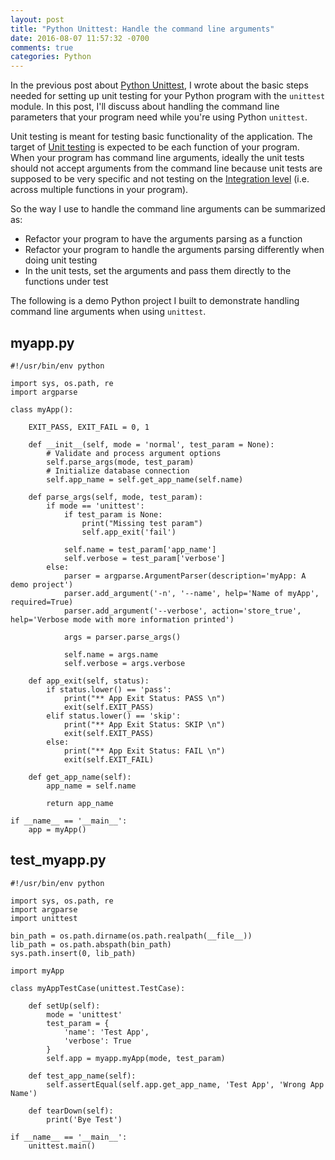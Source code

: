 ```yaml
---
layout: post
title: "Python Unittest: Handle the command line arguments"
date: 2016-08-07 11:57:32 -0700
comments: true
categories: Python
---
```


In the previous post about [Python Unittest](http://euccas.github.io/blog/20160711/start-unit-testing-in-python.html), I wrote about the basic steps needed for setting up unit testing for your Python program with the <code>unittest</code> module. In this post, I'll discuss about handling the command line parameters that your program need while you're using Python <code>unittest</code>.

Unit testing is meant for testing basic functionality of the application. The target of [Unit testing](https://en.wikipedia.org/wiki/Unit_testing) is expected to be each function of your program. When your program has command line arguments, ideally the unit tests should not accept arguments from the command line because unit tests are supposed to be very specific and not testing on the [Integration level](https://en.wikipedia.org/wiki/Integration_testing) (i.e. across multiple functions in your program).

<!--more--> 

So the way I use to handle the command line arguments can be summarized as: 

- Refactor your program to have the arguments parsing as a function
- Refactor your program to handle the arguments parsing differently when doing unit testing
- In the unit tests, set the arguments and pass them directly to the functions under test

The following is a demo Python project I built to demonstrate handling command line arguments when using <code>unittest</code>.

## myapp.py

    #!/usr/bin/env python

    import sys, os.path, re
    import argparse

    class myApp():
    
        EXIT_PASS, EXIT_FAIL = 0, 1
    
        def __init__(self, mode = 'normal', test_param = None):
            # Validate and process argument options
            self.parse_args(mode, test_param)
            # Initialize database connection
            self.app_name = self.get_app_name(self.name)

        def parse_args(self, mode, test_param):
            if mode == 'unittest':
                if test_param is None:
                    print("Missing test param")
                    self.app_exit('fail')

                self.name = test_param['app_name']
                self.verbose = test_param['verbose']
            else:
                parser = argparse.ArgumentParser(description='myApp: A demo project')
                parser.add_argument('-n', '--name', help='Name of myApp', required=True)
                parser.add_argument('--verbose', action='store_true', help='Verbose mode with more information printed')

                args = parser.parse_args()

                self.name = args.name
                self.verbose = args.verbose

        def app_exit(self, status):
            if status.lower() == 'pass':
                print("** App Exit Status: PASS \n")
                exit(self.EXIT_PASS)
            elif status.lower() == 'skip':
                print("** App Exit Status: SKIP \n")
                exit(self.EXIT_PASS)
            else:
                print("** App Exit Status: FAIL \n")
                exit(self.EXIT_FAIL)

        def get_app_name(self):
            app_name = self.name

            return app_name

    if __name__ == '__main__':
        app = myApp()

## test_myapp.py

    #!/usr/bin/env python

    import sys, os.path, re
    import argparse
    import unittest

    bin_path = os.path.dirname(os.path.realpath(__file__))
    lib_path = os.path.abspath(bin_path)
    sys.path.insert(0, lib_path)

    import myApp

    class myAppTestCase(unittest.TestCase):

        def setUp(self):
            mode = 'unittest'
            test_param = {
                'name': 'Test App',
                'verbose': True
            }
            self.app = myapp.myApp(mode, test_param)

        def test_app_name(self):
            self.assertEqual(self.app.get_app_name, 'Test App', 'Wrong App Name')

        def tearDown(self):
            print('Bye Test')

    if __name__ == '__main__':
        unittest.main()

